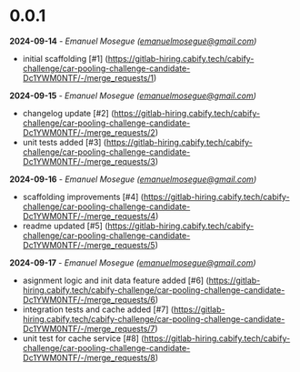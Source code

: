 # 0.0.1

**2024-09-14** - _Emanuel Mosegue (emanuelmosegue@gmail.com)_

- initial scaffolding [#1] (https://gitlab-hiring.cabify.tech/cabify-challenge/car-pooling-challenge-candidate-Dc1YWM0NTF/-/merge_requests/1)

**2024-09-15** - _Emanuel Mosegue (emanuelmosegue@gmail.com)_

- changelog update [#2] (https://gitlab-hiring.cabify.tech/cabify-challenge/car-pooling-challenge-candidate-Dc1YWM0NTF/-/merge_requests/2)
- unit tests added [#3] (https://gitlab-hiring.cabify.tech/cabify-challenge/car-pooling-challenge-candidate-Dc1YWM0NTF/-/merge_requests/3)

**2024-09-16** - _Emanuel Mosegue (emanuelmosegue@gmail.com)_

- scaffolding improvements [#4] (https://gitlab-hiring.cabify.tech/cabify-challenge/car-pooling-challenge-candidate-Dc1YWM0NTF/-/merge_requests/4)
- readme updated [#5] (https://gitlab-hiring.cabify.tech/cabify-challenge/car-pooling-challenge-candidate-Dc1YWM0NTF/-/merge_requests/5)

**2024-09-17** - _Emanuel Mosegue (emanuelmosegue@gmail.com)_

- asignment logic and init data feature added [#6] (https://gitlab-hiring.cabify.tech/cabify-challenge/car-pooling-challenge-candidate-Dc1YWM0NTF/-/merge_requests/6)
- integration tests and cache added [#7] (https://gitlab-hiring.cabify.tech/cabify-challenge/car-pooling-challenge-candidate-Dc1YWM0NTF/-/merge_requests/7)
- unit test for cache service [#8] (https://gitlab-hiring.cabify.tech/cabify-challenge/car-pooling-challenge-candidate-Dc1YWM0NTF/-/merge_requests/8)
